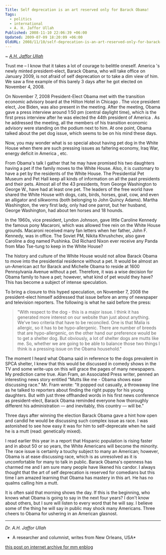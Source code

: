 ```yaml
---
Title: Self deprecation is an art reserved only for Barack Obama!
Tags:
  - politics
  - international
  - A. H. Jaffor Ullah
Published: 2008-11-10 22:06:39 +06:00
Updated: 2009-07-09 18:20:09 +06:00
OldURL: 2008/11/10/self-deprecation-is-an-art-reserved-only-for-barack-obama/
---
```


~ *[A.H. Jaffor Ullah](https://gold.mukto-mona.com/Articles/jaffor/index.html)*  

Trust me – I know that it takes a lot of courage to belittle oneself.  America 's newly minted president-elect, Barack Obama, who will take office on January 2009, is not afraid of self deprecation or to take a dim view of him.  We saw a fine example of this barely 3 days after he got elected on November 4, 2008. 

On November 7, 2008 President-Elect Obama met with the transition economic advisory board at the Hilton Hotel in Chicago .  The vice president elect, Joe Biden, was also present in the meeting.  After the meeting, Obama gave a press interview around 1:50 pm (central daylight time), which is the first press interview after he was elected the 44th president of America .  As he addressed the meeting, all the members of his transition economic advisory were standing on the podium next to him.  At one point, Obama talked about the pet dog issue, which seems to be on his mind these days.

Now, you may wonder what is so special about having pet dog in the White House when there are such pressing issues as faltering economy, Iraq War, energy deficit in America , etc. 

From Obama's talk I gather that he may have promised his two daughters having a pet if the family moves to the White House.  Also, it is customary to have a pet by the residents of the White House.  The Presidential Pet Museum and Pet Hall keep all kinds of information on all the past presidents and their pets.  Almost all of the 43 presidents, from George Washington to George W., have had at least one pet. The leaders of the free world have shared the White House with dogs, cats, birds, horses, goat, cow, and even an alligator and silkworms (both belonging to John Quincy Adams).   Martha Washington, the very first lady, only had one parrot, but her husband, George Washington, had about ten horses and 18 hounds. 

In the 1960s, vice president, Lyndon Johnson, gave little Caroline Kennedy the famous pony Macaroni, which was allowed free rein on the White House grounds.  Macaroni received many fan letters when her father, John F. Kennedy, was in office.  The Soviet PM, Nikita Khrushchev, also gave Caroline a dog named Pushinka. Did Richard Nixon ever receive any Panda from Mao Tse-tung to keep in the White House?    

The history and culture of the White House would not allow Barack Obama to move into the presidential residence without a pet.  It would be almost an un-American act for Barack and Michelle Obama to reside at 1600 Pennsylvania Avenue without a pet.  Therefore, it was a wise decision for Obama family to have a pet; however, what kind of pet would they have?  This has become a subject of intense speculation. 

To bring a closure to this hyped speculation, on November 7, 2008 the president-elect himself addressed that issue before an army of newspaper and television reporters.  The following is what he said before the press:

> "With respect to the dog - this is a major issue.  I think it has generated more interest on our website than just about anything.  We've two criteria that have to be reconciled.  One is that Malia is allergic, so it has to be hypo-allergenic. There are number of breeds that are hypo-allergenic, on the other hand our preference would be to get a shelter dog.  But obviously, a lot of shelter dogs are mutts like me. So, whether we are going to be able to balance those two things I think is a pressing issue on the Obama household."

The moment I heard what Obama said in reference to the dogs prevalent in SPCA shelter, I knew that this would be discussed in comedy shows in the TV and some write-ups on this will grace the pages of many newspapers.  My prediction came true.  Alan Fram, an Associated Press writer, penned an interesting news story entitled "Mutts like me - Obama shows ease discussing race." Mr. Fram wrote: "It popped out casually, a throwaway line as he talked to reporters about finding the right puppy for his young daughters. But with just three offhanded words in his first news conference as president-elect, Barack Obama reminded everyone how thoroughly different his administration — and inevitably, this country — will be." 

Three days after winning the election Barack Obama gave a hint how open and candid he would be discussing such complex issue as race.   I was astonished to see how easy it was for him to self-deprecate when he said he is a mutt (read: genetically mixed).  

I read earlier this year in a report that Hispanic population is rising faster and in about 50 or so years, the White Americans will become the minority.  The race issue is certainly a touchy subject to many an American; however, Obama is at ease discussing race, which is as unresolved as it is uncomfortable for many to talk in public. Barack Obama's openness has charmed me and I am sure many people have likened his candor.  I always thought that the art of self deprecation is reserved for comedians but this time I am amazed learning that Obama has mastery in this art.  He has no qualms calling him a mutt.  

It is often said that morning shows the day.  If this is the beginning, who knows what Obama is going to say in the next four years?  I don't know about others, but I sure will listen to every word that he will say.  I believe some of the thing he will say in public may shock many Americans.  Three cheers to Obama for ushering in an American glasnost. 


-----
*Dr. A.H. Jaffor Ullah* 

- A researcher and columnist, writes from New Orleans, USA*


[this post on internet archive for mm enblog](https://web.archive.org/web/20191030054619/https://enblog.mukto-mona.com/2008/11/10/self-deprecation-is-an-art-reserved-only-for-barack-obama)